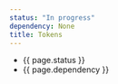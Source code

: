 ```yaml
---
status: "In progress"
dependency: None
title: Tokens
---
```


- {{ page.status }}
- {{ page.dependency }}
